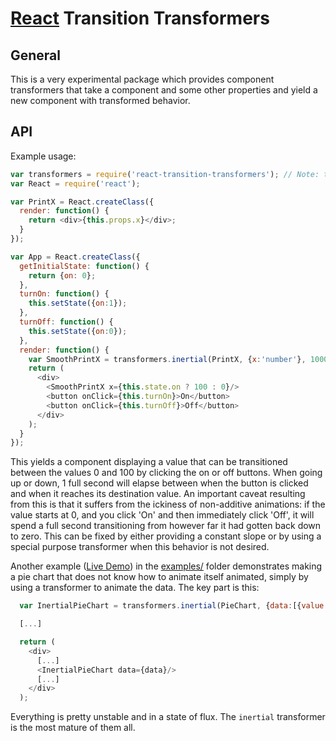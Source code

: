 # [React](http://facebook.github.io/react) Transition Transformers

## General

This is a very experimental package which provides component transformers that take a component and some other properties and yield a new component with transformed behavior.

## API

Example usage:

```js
var transformers = require('react-transition-transformers'); // Note: this isn't actually published on npm as I have no idea what I'm doing on that front.
var React = require('react');

var PrintX = React.createClass({
  render: function() {
    return <div>{this.props.x}</div>;
  }
});

var App = React.createClass({
  getInitialState: function() {
    return {on: 0};
  },
  turnOn: function() {
    this.setState({on:1});
  },
  turnOff: function() {
    this.setState({on:0});
  },
  render: function() {
    var SmoothPrintX = transformers.inertial(PrintX, {x:'number'}, 1000);
    return (
      <div>
        <SmoothPrintX x={this.state.on ? 100 : 0}/>
        <button onClick={this.turnOn}>On</button>
        <button onClick={this.turnOff}>Off</button>
      </div>
    );
  }
});
```

This yields a component displaying a value that can be transitioned between the values 0 and 100 by clicking the on or off buttons. When going up or down, 1 full second will elapse between when the button is clicked and when it reaches its destination value. An important caveat resulting from this is that it suffers from the ickiness of non-additive animations: if the value starts at 0, and you click 'On' and then immediately click 'Off', it will spend a full second transitioning from however far it had gotten back down to zero. This can be fixed by either providing a constant slope or by using a special purpose transformer when this behavior is not desired.

Another example ([Live Demo](https://rawgit.com/jason-wolfe/react-transition-transformers/master/examples/index.html)) in the [examples/](examples/) folder demonstrates making a pie chart that does not know how to animate itself animated, simply by using a transformer to animate the data. The key part is this:

```js
  var InertialPieChart = transformers.inertial(PieChart, {data:[{value:'number'}]}, 750, {easeFn: transformers.easing.easeOutElastic});

  [...]

  return (
    <div>
      [...]
      <InertialPieChart data={data}/>
      [...]
    </div>
  );
```

Everything is pretty unstable and in a state of flux. The `inertial` transformer is the most mature of them all.

